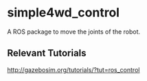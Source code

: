 # simple4wd_control
A ROS package to move the joints of the robot.


## Relevant Tutorials
http://gazebosim.org/tutorials/?tut=ros_control